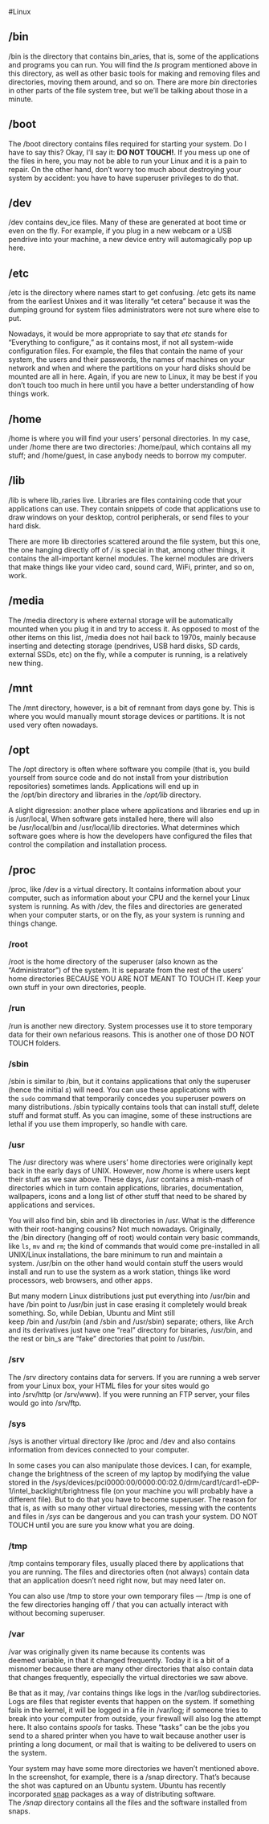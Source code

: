 #Linux 
## /bin

/bin is the directory that contains bin_aries, that is, some of the applications and programs you can run. You will find the _ls_ program mentioned above in this directory, as well as other basic tools for making and removing files and directories, moving them around, and so on. There are more _bin_ directories in other parts of the file system tree, but we’ll be talking about those in a minute.

## /boot

The /boot directory contains files required for starting your system. Do I have to say this? Okay, I’ll say it: **DO NOT TOUCH!**. If you mess up one of the files in here, you may not be able to run your Linux and it is a pain to repair. On the other hand, don’t worry too much about destroying your system by accident: you have to have superuser privileges to do that.

## /dev

/dev contains dev_ice files. Many of these are generated at boot time or even on the fly. For example, if you plug in a new webcam or a USB pendrive into your machine, a new device entry will automagically pop up here.

## /etc

/etc is the directory where names start to get confusing. /etc gets its name from the earliest Unixes and it was literally “et cetera” because it was the dumping ground for system files administrators were not sure where else to put.

Nowadays, it would be more appropriate to say that _etc_ stands for “Everything to configure,” as it contains most, if not all system-wide configuration files. For example, the files that contain the name of your system, the users and their passwords, the names of machines on your network and when and where the partitions on your hard disks should be mounted are all in here. Again, if you are new to Linux, it may be best if you don’t touch too much in here until you have a better understanding of how things work.

## /home

/home is where you will find your users’ personal directories. In my case, under /home there are two directories: /home/paul, which contains all my stuff; and /home/guest, in case anybody needs to borrow my computer.

## /lib

/lib is where lib_raries live. Libraries are files containing code that your applications can use. They contain snippets of code that applications use to draw windows on your desktop, control peripherals, or send files to your hard disk.

There are more lib directories scattered around the file system, but this one, the one hanging directly off of _/_ is special in that, among other things, it contains the all-important kernel modules. The kernel modules are drivers that make things like your video card, sound card, WiFi, printer, and so on, work.

## /media

The /media directory is where external storage will be automatically mounted when you plug it in and try to access it. As opposed to most of the other items on this list, /media does not hail back to 1970s, mainly because inserting and detecting storage (pendrives, USB hard disks, SD cards, external SSDs, etc) on the fly, while a computer is running, is a relatively new thing.

## /mnt

The /mnt directory, however, is a bit of remnant from days gone by. This is where you would manually mount storage devices or partitions. It is not used very often nowadays.

## /opt

The /opt directory is often where software you compile (that is, you build yourself from source code and do not install from your distribution repositories) sometimes lands. Applications will end up in the /opt/bin directory and libraries in the _/opt/lib_ directory.

A slight digression: another place where applications and libraries end up in is /usr/local, When software gets installed here, there will also be /usr/local/bin and /usr/local/lib directories. What determines which software goes where is how the developers have configured the files that control the compilation and installation process.

## /proc

/proc, like /dev is a virtual directory. It contains information about your computer, such as information about your CPU and the kernel your Linux system is running. As with /dev, the files and directories are generated when your computer starts, or on the fly, as your system is running and things change.

### /root

/root is the home directory of the superuser (also known as the “Administrator”) of the system. It is separate from the rest of the users’ home directories BECAUSE YOU ARE NOT MEANT TO TOUCH IT. Keep your own stuff in your own directories, people.

### /run

/run is another new directory. System processes use it to store temporary data for their own nefarious reasons. This is another one of those DO NOT TOUCH folders.

### /sbin

/sbin is similar to /bin, but it contains applications that only the superuser (hence the initial _s_) will need. You can use these applications with the `sudo` command that temporarily concedes you superuser powers on many distributions. /sbin typically contains tools that can install stuff, delete stuff and format stuff. As you can imagine, some of these instructions are lethal if you use them improperly, so handle with care.

### /usr

The /usr directory was where users’ home directories were originally kept back in the early days of UNIX. However, now /home is where users kept their stuff as we saw above. These days, /usr contains a mish-mash of directories which in turn contain applications, libraries, documentation, wallpapers, icons and a long list of other stuff that need to be shared by applications and services.

You will also find bin, sbin and lib directories in /usr. What is the difference with their root-hanging cousins? Not much nowadays. Originally, the /bin directory (hanging off of root) would contain very basic commands, like `ls`, `mv` and `rm`; the kind of commands that would come pre-installed in all UNIX/Linux installations, the bare minimum to run and maintain a system. /usr/bin on the other hand would contain stuff the users would install and run to use the system as a work station, things like word processors, web browsers, and other apps.

But many modern Linux distributions just put everything into /usr/bin and have /bin point to /usr/bin just in case erasing it completely would break something. So, while Debian, Ubuntu and Mint still keep /bin and /usr/bin (and /sbin and /usr/sbin) separate; others, like Arch and its derivatives just have one “real” directory for binaries, /usr/bin, and the rest or bin_s are “fake” directories that point to /usr/bin.

### /srv

The /srv directory contains data for servers. If you are running a web server from your Linux box, your HTML files for your sites would go into /srv/http (or /srv/www). If you were running an FTP server, your files would go into /srv/ftp.

### /sys

/sys is another virtual directory like /proc and /dev and also contains information from devices connected to your computer.

In some cases you can also manipulate those devices. I can, for example, change the brightness of the screen of my laptop by modifying the value stored in the /sys/devices/pci0000:00/0000:00:02.0/drm/card1/card1-eDP-1/intel_backlight/brightness file (on your machine you will probably have a different file). But to do that you have to become superuser. The reason for that is, as with so many other virtual directories, messing with the contents and files in _/sys_ can be dangerous and you can trash your system. DO NOT TOUCH until you are sure you know what you are doing.

### /tmp

/tmp contains temporary files, usually placed there by applications that you are running. The files and directories often (not always) contain data that an application doesn’t need right now, but may need later on.

You can also use /tmp to store your own temporary files — /tmp is one of the few directories hanging off / that you can actually interact with without becoming superuser.

### /var

/var was originally given its name because its contents was deemed variable, in that it changed frequently. Today it is a bit of a misnomer because there are many other directories that also contain data that changes frequently, especially the virtual directories we saw above.

Be that as it may, /var contains things like logs in the /var/log subdirectories. Logs are files that register events that happen on the system. If something fails in the kernel, it will be logged in a file in /var/log; if someone tries to break into your computer from outside, your firewall will also log the attempt here. It also contains _spools_ for tasks. These “tasks” can be the jobs you send to a shared printer when you have to wait because another user is printing a long document, or mail that is waiting to be delivered to users on the system.

Your system may have some more directories we haven’t mentioned above. In the screenshot, for example, there is a /snap directory. That’s because the shot was captured on an Ubuntu system. Ubuntu has recently incorporated [snap](https://www.ubuntu.com/desktop/snappy) packages as a way of distributing software. The _/snap_ directory contains all the files and the software installed from snaps.